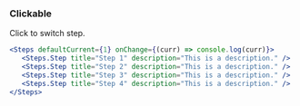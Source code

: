 <demo>

### Clickable

Click to switch step.

```jsx live
<Steps defaultCurrent={1} onChange={(curr) => console.log(curr)}>
   <Steps.Step title="Step 1" description="This is a description." />
   <Steps.Step title="Step 2" description="This is a description." />
   <Steps.Step title="Step 3" description="This is a description." />
   <Steps.Step title="Step 4" description="This is a description." /> 
</Steps>
```

</demo>
